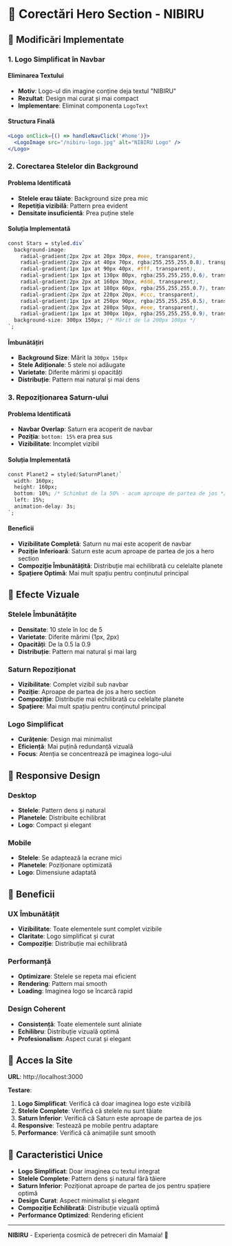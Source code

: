# 🌟 Corectări Hero Section - NIBIRU

## 🎯 Modificări Implementate

### **1. Logo Simplificat în Navbar**

#### **Eliminarea Textului**
- **Motiv**: Logo-ul din imagine conține deja textul "NIBIRU"
- **Rezultat**: Design mai curat și mai compact
- **Implementare**: Eliminat componenta `LogoText`

#### **Structura Finală**
```jsx
<Logo onClick={() => handleNavClick('#home')}>
  <LogoImage src="/nibiru-logo.jpg" alt="NIBIRU Logo" />
</Logo>
```

### **2. Corectarea Stelelor din Background**

#### **Problema Identificată**
- **Stelele erau tăiate**: Background size prea mic
- **Repetiția vizibilă**: Pattern prea evident
- **Densitate insuficientă**: Prea puține stele

#### **Soluția Implementată**
```css
const Stars = styled.div`
  background-image: 
    radial-gradient(2px 2px at 20px 30px, #eee, transparent),
    radial-gradient(2px 2px at 40px 70px, rgba(255,255,255,0.8), transparent),
    radial-gradient(1px 1px at 90px 40px, #fff, transparent),
    radial-gradient(1px 1px at 130px 80px, rgba(255,255,255,0.6), transparent),
    radial-gradient(2px 2px at 160px 30px, #ddd, transparent),
    radial-gradient(1px 1px at 180px 60px, rgba(255,255,255,0.7), transparent),
    radial-gradient(2px 2px at 220px 20px, #ccc, transparent),
    radial-gradient(1px 1px at 250px 90px, rgba(255,255,255,0.5), transparent),
    radial-gradient(2px 2px at 280px 50px, #eee, transparent),
    radial-gradient(1px 1px at 300px 10px, rgba(255,255,255,0.9), transparent);
  background-size: 300px 150px; /* Mărit de la 200px 100px */
`;
```

#### **Îmbunătățiri**
- **Background Size**: Mărit la `300px 150px`
- **Stele Adiționale**: 5 stele noi adăugate
- **Varietate**: Diferite mărimi și opacități
- **Distribuție**: Pattern mai natural și mai dens

### **3. Repoziționarea Saturn-ului**

#### **Problema Identificată**
- **Navbar Overlap**: Saturn era acoperit de navbar
- **Poziția**: `bottom: 15%` era prea sus
- **Vizibilitate**: Incomplet vizibil

#### **Soluția Implementată**
```css
const Planet2 = styled(SaturnPlanet)`
  width: 160px;
  height: 160px;
  bottom: 10%; /* Schimbat de la 50% - acum aproape de partea de jos */
  left: 15%;
  animation-delay: 3s;
`;
```

#### **Beneficii**
- **Vizibilitate Completă**: Saturn nu mai este acoperit de navbar
- **Poziție Inferioară**: Saturn este acum aproape de partea de jos a hero section
- **Compoziție Îmbunătățită**: Distribuție mai echilibrată cu celelalte planete
- **Spațiere Optimă**: Mai mult spațiu pentru conținutul principal

## 🎨 Efecte Vizuale

### **Stelele Îmbunătățite**
- **Densitate**: 10 stele în loc de 5
- **Varietate**: Diferite mărimi (1px, 2px)
- **Opacități**: De la 0.5 la 0.9
- **Distribuție**: Pattern mai natural și mai larg

### **Saturn Repoziționat**
- **Vizibilitate**: Complet vizibil sub navbar
- **Poziție**: Aproape de partea de jos a hero section
- **Compoziție**: Distribuție mai echilibrată cu celelalte planete
- **Spațiere**: Mai mult spațiu pentru conținutul principal

### **Logo Simplificat**
- **Curățenie**: Design mai minimalist
- **Eficiență**: Mai puțină redundanță vizuală
- **Focus**: Atenția se concentrează pe imaginea logo-ului

## 📱 Responsive Design

### **Desktop**
- **Stelele**: Pattern dens și natural
- **Planetele**: Distribuite echilibrat
- **Logo**: Compact și elegant

### **Mobile**
- **Stelele**: Se adaptează la ecrane mici
- **Planetele**: Poziționare optimizată
- **Logo**: Dimensiune adaptată

## 🚀 Beneficii

### **UX Îmbunătățit**
- **Vizibilitate**: Toate elementele sunt complet vizibile
- **Claritate**: Logo simplificat și curat
- **Compoziție**: Distribuție mai echilibrată

### **Performanță**
- **Optimizare**: Stelele se repeta mai eficient
- **Rendering**: Pattern mai smooth
- **Loading**: Imaginea logo se încarcă rapid

### **Design Coherent**
- **Consistență**: Toate elementele sunt aliniate
- **Echilibru**: Distribuție vizuală optimă
- **Profesionalism**: Aspect curat și elegant

## 🎯 Acces la Site

**URL**: http://localhost:3000

**Testare**:
1. **Logo Simplificat**: Verifică că doar imaginea logo este vizibilă
2. **Stelele Complete**: Verifică că stelele nu sunt tăiate
3. **Saturn Inferior**: Verifică că Saturn este aproape de partea de jos
4. **Responsive**: Testează pe mobile pentru adaptare
5. **Performance**: Verifică că animațiile sunt smooth

## 🌟 Caracteristici Unice

- **Logo Simplificat**: Doar imaginea cu textul integrat
- **Stelele Complete**: Pattern dens și natural fără tăiere
- **Saturn Inferior**: Poziționat aproape de partea de jos pentru spațiere optimă
- **Design Curat**: Aspect minimalist și elegant
- **Compoziție Echilibrată**: Distribuție vizuală optimă
- **Performance Optimized**: Rendering eficient

---

**NIBIRU** - Experiența cosmică de petreceri din Mamaia! 🌟 